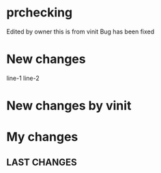 # prchecking
Edited by owner
this is from vinit
Bug has been fixed
# New changes
line-1
line-2
# New changes by vinit
# My changes
## LAST CHANGES
